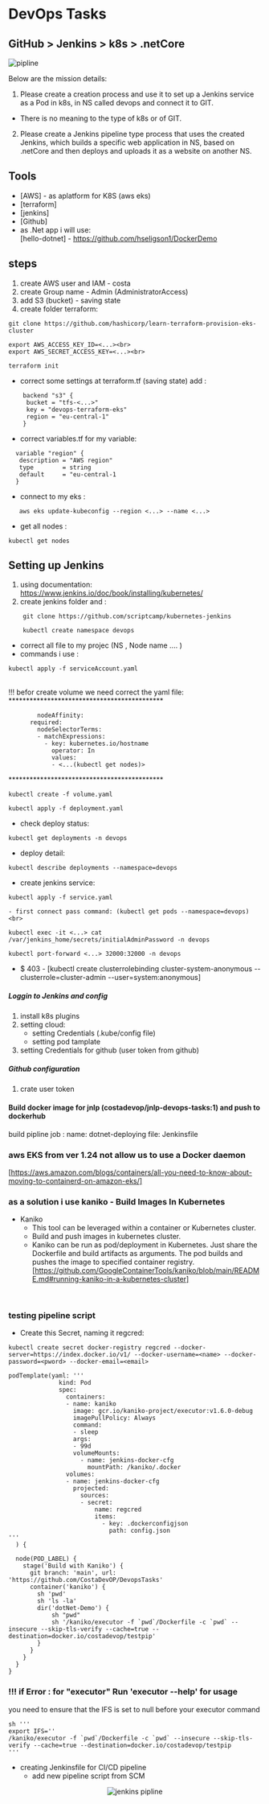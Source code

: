 # DevOps Tasks
## GitHub > Jenkins > k8s > .netCore

<img src="https://github.com/CostaDevOP/DevopsTasks/blob/main/pipline.png" alt="pipline">

Below are the mission details:
1. Please create a creation process and use it to set up a Jenkins service as a Pod in k8s, in NS called devops and connect it to GIT.
 - There is no meaning to the type of k8s or of GIT.
2. Please create a Jenkins pipeline type process that uses the created Jenkins,
which builds a specific web application in NS, based on .netCore
and then deploys and uploads it as a website on another NS.

## Tools

- [AWS] - as aplatform for K8S (aws eks)
- [terraform]
- [jenkins]
- [Github]
- as .Net app i will use:<br>
  [hello-dotnet] - https://github.com/hseligson1/DockerDemo <br>

## steps
 
1. create AWS user and IAM - costa
2. create Group name - Admin (AdministratorAccess)
3. add S3 (bucket) - saving state
4. create folder terraform:
```
git clone https://github.com/hashicorp/learn-terraform-provision-eks-cluster
```

```
export AWS_ACCESS_KEY_ID=<...><br>
export AWS_SECRET_ACCESS_KEY=<...><br>
```
```
terraform init
```
- correct some settings at terraform.tf (saving state) add :<br>
```
    backend "s3" {
     bucket = "tfs-<...>" 
     key = "devops-terraform-eks"
     region = "eu-central-1"
    }
```
- correct variables.tf for my variable:<br>
```
  variable "region" {
   description = "AWS region"
   type        = string
   default     = "eu-central-1
  }
```
- connect to my eks :<br>
```
   aws eks update-kubeconfig --region <...> --name <...>
```
- get all nodes :<br>
```
kubectl get nodes
```

  ## Setting up Jenkins

  1. using documentation: https://www.jenkins.io/doc/book/installing/kubernetes/
  2. create jenkins folder and :<br>
```
    git clone https://github.com/scriptcamp/kubernetes-jenkins
```
```
    kubectl create namespace devops
```
  - correct all file to my projec (NS , Node name .... )<br>
  - commands i use :<br>
```
kubectl apply -f serviceAccount.yaml
```
     
<br>
    !!! befor create volume we need correct the yaml file: <br>
  ******************************************** <be>

```
        nodeAffinity: 
      required: 
        nodeSelectorTerms: 
        - matchExpressions: 
          - key: kubernetes.io/hostname 
            operator: In 
            values: 
            - <...(kubectl get nodes)> 
```
  
  ******************************************** <br>

``` 
kubectl create -f volume.yaml
``` 

```
kubectl apply -f deployment.yaml
```

  - check deploy status:<br>
```
kubectl get deployments -n devops
```
  - deploy detail:<br>
```
kubectl describe deployments --namespace=devops
```
  - create jenkins service:<br>
``` 
kubectl apply -f service.yaml
```

    - first connect pass command: (kubectl get pods --namespace=devops)<br>
``` 
kubectl exec -it <...> cat /var/jenkins_home/secrets/initialAdminPassword -n devops
```
``` 
kubectl port-forward <...> 32000:32000 -n devops
``` 
  -  $ 403 - [kubectl create clusterrolebinding cluster-system-anonymous --clusterrole=cluster-admin --user=system:anonymous]

 ##### Loggin to Jenkins and config 
 1. install k8s plugins<br>
 2. setting cloud:<br>
    - setting Credentials (.kube/config file)<br>
    - setting pod tamplate<br>
 3. setting Credentials for github (user token from github)
 ##### Github configuration 
 1. crate user token

#### Build docker image for jnlp (costadevop/jnlp-devops-tasks:1) and push to dockerhub
build pipline job :
 name: dotnet-deploying
file: Jenkinsfile

### aws EKS from ver 1.24 not allow us to use a Docker daemon
[https://aws.amazon.com/blogs/containers/all-you-need-to-know-about-moving-to-containerd-on-amazon-eks/]

### as a solution i use kaniko - Build Images In Kubernetes
- Kaniko
    - This tool can be leveraged within a container or Kubernetes cluster.
    - Build and push images in kubernetes cluster.
    - Kaniko can be run as pod/deployment in Kubernetes. Just share the Dockerfile and build artifacts as arguments. The pod builds and pushes the image to specified container registry.
[https://github.com/GoogleContainerTools/kaniko/blob/main/README.md#running-kaniko-in-a-kubernetes-cluster]
<br>



### testing pipeline script
- Create this Secret, naming it regcred:
```
kubectl create secret docker-registry regcred --docker-server=https://index.docker.io/v1/ --docker-username=<name> --docker-password=<pword> --docker-email=<email>
```
```
podTemplate(yaml: '''
              kind: Pod
              spec:
                containers:
                - name: kaniko
                  image: gcr.io/kaniko-project/executor:v1.6.0-debug
                  imagePullPolicy: Always
                  command:
                  - sleep
                  args:
                  - 99d
                  volumeMounts:
                    - name: jenkins-docker-cfg
                      mountPath: /kaniko/.docker
                volumes:
                - name: jenkins-docker-cfg
                  projected:
                    sources:
                    - secret:
                        name: regcred
                        items:
                          - key: .dockerconfigjson
                            path: config.json
'''
  ) {

  node(POD_LABEL) {
    stage('Build with Kaniko') {
      git branch: 'main', url: 'https://github.com/CostaDevOP/DevopsTasks'
      container('kaniko') {
        sh 'pwd' 
        sh 'ls -la'
        dir('dotNet-Demo') {
            sh "pwd"
            sh '/kaniko/executor -f `pwd`/Dockerfile -c `pwd` --insecure --skip-tls-verify --cache=true --destination=docker.io/costadevop/testpip'
        }
      }
    }
  }
}
```

### !!! if Error : for "executor" Run 'executor --help' for usage
you need to ensure that the IFS is set to null before your executor command
```
sh '''
export IFS=''
/kaniko/executor -f `pwd`/Dockerfile -c `pwd` --insecure --skip-tls-verify --cache=true --destination=docker.io/costadevop/testpip
'''
```



- creating Jenkinsfile for CI/CD pipeline
    -   add new pipeline script from SCM
 <p align="center">
  <img src="https://github.com/CostaDevOP/DevopsTasks/blob/main/jenkins-pipeline.png" alt="jenkins pipline">
</p>


